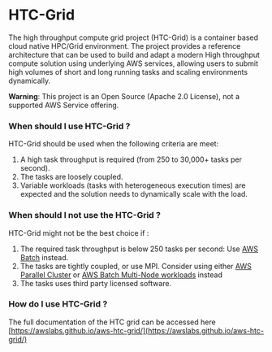 # HTC-Grid
The high throughput compute grid project (HTC-Grid) is a container based cloud native HPC/Grid environment. The project provides a reference architecture that can be used to build and adapt a modern High throughput compute solution using underlying AWS services, allowing users to submit high volumes of short and long running tasks and scaling environments dynamically.

**Warning**: This project is an Open Source (Apache 2.0 License), not a supported AWS Service offering.

### When should I use HTC-Grid ?
HTC-Grid should be used when the following criteria are meet:
1. A high task throughput is required (from 250 to 30,000+ tasks per second).
2. The tasks are loosely coupled.
3. Variable workloads (tasks with heterogeneous execution times) are expected and the solution needs to dynamically scale with the load.

### When should I not use the HTC-Grid ?
HTC-Grid might not be the best choice if :
1. The required task throughput is below 250 tasks per second: Use [AWS Batch](https://aws.amazon.com/batch/) instead.
2. The tasks are tightly coupled, or use MPI. Consider using either [AWS Parallel Cluster](https://aws.amazon.com/hpc/parallelcluster/) or [AWS Batch Multi-Node workloads](https://docs.aws.amazon.com/batch/latest/userguide/multi-node-parallel-jobs.html) instead
3. The tasks uses third party licensed software.

### How do I use HTC-Grid ?

The full documentation of the HTC grid can be accessed here [https://awslabs.github.io/aws-htc-grid/](https://awslabs.github.io/aws-htc-grid/)


